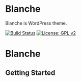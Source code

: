 # Blanche
Blanche is WordPress theme.

[![Build Status](https://travis-ci.org/mignonstyle/blanche.svg?branch=master)](https://travis-ci.org/mignonstyle/blanche) [![License: GPL v2](https://img.shields.io/badge/License-GPL%20v2-blue.svg)](https://img.shields.io/badge/License-GPL%20v2-blue.svg)

Blanche
===

Getting Started
---------------
